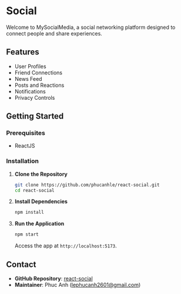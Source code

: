 # Social

Welcome to MySocialMedia, a social networking platform designed to connect people and share experiences.

## Features

-   User Profiles
-   Friend Connections
-   News Feed
-   Posts and Reactions
-   Notifications
-   Privacy Controls

## Getting Started

### Prerequisites

-   ReactJS

### Installation

1. **Clone the Repository**

    ```sh
    git clone https://github.com/phucanhle/react-social.git
    cd react-social
    ```

2. **Install Dependencies**

    ```sh
    npm install
    ```

3. **Run the Application**

    ```sh
    npm start
    ```

    Access the app at `http://localhost:5173`.

## Contact

-   **GitHub Repository**: [react-social](https://github.com/phucanhle/react-social)
-   **Maintainer**: Phuc Anh ([lephucanh2601@gmail.com](mailto:lephucanh2601@gmail.com))
